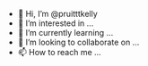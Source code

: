 - 👋 Hi, I’m @pruitttkelly
- 👀 I’m interested in ...
- 🌱 I’m currently learning ...
- 💞️ I’m looking to collaborate on ...
- 📫 How to reach me ...

<!---
pruitttkelly/pruitttkelly is a ✨ special ✨ repository because its `README.md` (this file) appears on your GitHub profile.
You can click the Preview link to take a look at your changes.
--->
